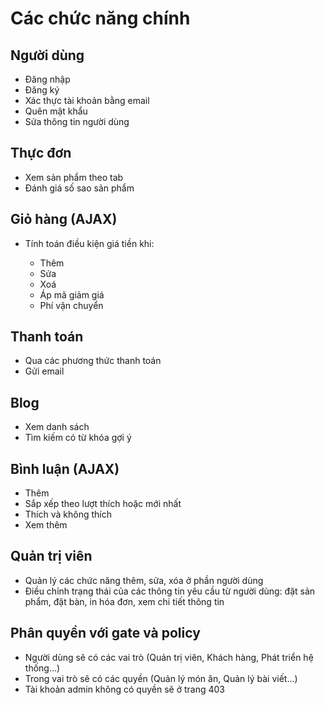 <!DOCTYPE html>
<html>
<head>
  <meta charset="UTF-8">  
</head>
<body>
  <h1>Các chức năng chính</h1>

  <h2>Người dùng</h2>
  <ul>
    <li>Đăng nhập</li>
    <li>Đăng ký</li>
    <li>Xác thực tài khoản bằng email</li>
    <li>Quên mật khẩu</li>
    <li>Sửa thông tin người dùng</li>
  </ul>

  <h2>Thực đơn</h2>
  <ul>
    <li>Xem sản phẩm theo tab</li>
    <li>Đánh giá số sao sản phẩm</li>
  </ul>

  <h2>Giỏ hàng (AJAX)</h2>
  <ul>
    <li>Tính toán điều kiện giá tiền khi:</li>
    <ul>
      <li>Thêm</li>
      <li>Sửa</li>
      <li>Xoá</li>
      <li>Áp mã giảm giá</li>
      <li>Phí vận chuyển</li>
    </ul>
  </ul>

  <h2>Thanh toán</h2>
  <ul>
    <li>Qua các phương thức thanh toán</li>
    <li>Gửi email</li>
  </ul>

  <h2>Blog</h2>
  <ul>
    <li>Xem danh sách</li>
    <li>Tìm kiếm có từ khóa gợi ý</li>
  </ul>

  <h2>Bình luận (AJAX)</h2>
  <ul>
    <li>Thêm</li>
    <li>Sắp xếp theo lượt thích hoặc mới nhất</li>
    <li>Thích và không thích</li>
    <li>Xem thêm</li>
  </ul>

  <h2>Quản trị viên</h2>
  <ul>
    <li>Quản lý các chức năng thêm, sửa, xóa ở phần người dùng</li>
    <li>Điều chỉnh trạng thái của các thông tin yêu cầu từ người dùng: đặt sản phẩm, đặt bàn, in hóa đơn, xem chi tiết thông tin</li>
  </ul>

  <h2>Phân quyền với gate và policy</h2>
  <ul>
    <li>Người dùng sẽ có các vai trò (Quản trị viên, Khách hàng, Phát triển hệ thống...)</li>
    <li>Trong vai trò sẽ có các quyền (Quản lý món ăn, Quản lý bài viết...)</li>
    <li>Tài khoản admin không có quyền sẽ ở trang 403</li>
  </ul>
</body>
</html>
